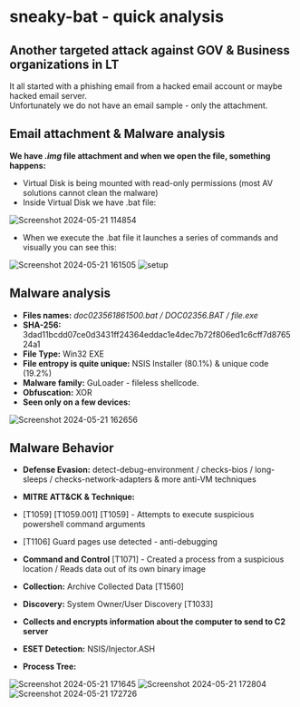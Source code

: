 # sneaky-bat - quick analysis

## Another targeted attack against GOV & Business organizations in LT

It all started with a phishing email from a hacked email account or maybe hacked email server.    
Unfortunately we do not have an email sample - only the attachment.    

## Email attachment & Malware analysis
__We have *.img* file attachment and when we open the file, something happens:__    
* Virtual Disk is being mounted with read-only permissions (most AV solutions cannot clean the malware)    
* Inside Virtual Disk we have .bat file:

![Screenshot 2024-05-21 114854](https://github.com/Wortexz/sneaky-bat/assets/26935578/54227252-ad26-4a77-84d4-111cb92191fa)    

* When we execute the .bat file it launches a series of commands and visually you can see this:    

![Screenshot 2024-05-21 161505](https://github.com/Wortexz/sneaky-bat/assets/26935578/0a05d22d-d103-410e-a623-505b5a48b137)
![setup](https://github.com/Wortexz/sneaky-bat/assets/26935578/e8c904a2-136f-41cb-83a9-cf2624a3669b)

## Malware analysis     
* __Files names:__ *doc023561861500.bat / DOC02356.BAT / file.exe*    
* __SHA-256:__ 3dad11bcdd07ce0d3431ff24364eddac1e4dec7b72f806ed1c6cff7d876524a1    
* __File Type:__ Win32 EXE    
* __File entropy is quite unique:__ NSIS Installer (80.1%) & unique code (19.2%)
* __Malware family:__ GuLoader - fileless shellcode.
* __Obfuscation:__ XOR
* __Seen only on a few devices:__    

![Screenshot 2024-05-21 162656](https://github.com/Wortexz/sneaky-bat/assets/26935578/d32aeb15-2dd3-4a1e-9e9b-8a01b4b51a54)
## Malware Behavior    
* __Defense Evasion:__ detect-debug-environment / checks-bios / long-sleeps / checks-network-adapters & more anti-VM techniques    
* __MITRE ATT&CK & Technique:__
* [T1059] [T1059.001] [T1059] - Attempts to execute suspicious powershell command arguments    
* [T1106] Guard pages use detected - anti-debugging    
* __Command and Control__ [T1071] - Created a process from a suspicious location / Reads data out of its own binary image    
* __Collection:__ Archive Collected Data [T1560]    
* __Discovery:__ System Owner/User Discovery [T1033]    
* __Collects and encrypts information about the computer to send to C2 server__
* __ESET Detection:__ NSIS/Injector.ASH    

* __Process Tree:__

![Screenshot 2024-05-21 171645](https://github.com/Wortexz/sneaky-bat/assets/26935578/4e11f2d0-5cb9-49c1-86d0-0d4d487f1119)
![Screenshot 2024-05-21 172804](https://github.com/Wortexz/sneaky-bat/assets/26935578/f63aea51-1bb7-45d1-9f5f-4d5c174eead9)
![Screenshot 2024-05-21 172726](https://github.com/Wortexz/sneaky-bat/assets/26935578/4087adef-8fb0-4950-bb38-ba78ba1ecd72)




